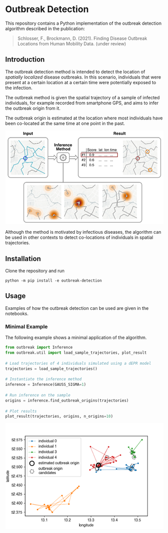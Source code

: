# Outbreak Detection

This repository contains a Python implementation of the outbreak detection algorithm described in the publication:

> Schlosser, F., Brockmann, D. (2021). Finding Disease Outbreak Locations from Human Mobility Data. (under review)

## Introduction

The outbreak detection method is intended to detect the location of _spatially localized_ disease outbreaks. In this scenario, individuals that were present at a certain location at a certain time were potentially exposed to the infection.

The outbreak method is given the spatial trajectory of a sample of infected individuals, for example recorded from smartphone GPS, and aims to infer the outbreak origin from it.

The outbreak origin is estimated at the location where most individuals have been co-located at the same time at one point in the past.

<img src="/data/method_illustration.jpg" width="600">

Although the method is motivated by infectious diseases, the algorithm can be used in other contexts to detect co-locations of individuals in spatial trajectories.

## Installation

Clone the repository and run

```shell
python -m pip install -e outbreak-detection
```

## Usage

Examples of how the outbreak detection can be used are given in the notebooks.

### Minimal Example

The following example shows a minimal application of the algorithm.

```python
from outbreak import Inference
from outbreak.util import load_sample_trajectories, plot_result

# Load trajectories of 4 individuals simulated using a dEPR model
trajectories = load_sample_trajectories()

# Instantiate the inference method
inference = Inference(GAUSS_SIGMA=1)

# Run inference on the sample
origins = inference.find_outbreak_origins(trajectories)

# Plot results
plot_result(trajectories, origins, n_origins=10)
```

<img src="/data/minimal_example.png" width="600">
